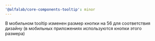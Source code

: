 ```yaml
---
'@alfalab/core-components-tooltip': minor
---
```


В мобильном tooltip изменен размер кнопки на 56 для соответствия дизайну (в мобильных приложениях используются кнопки этого размера)
